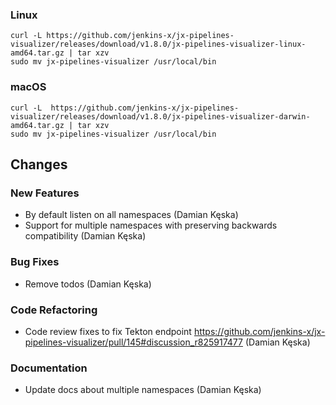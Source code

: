 ### Linux

```shell
curl -L https://github.com/jenkins-x/jx-pipelines-visualizer/releases/download/v1.8.0/jx-pipelines-visualizer-linux-amd64.tar.gz | tar xzv 
sudo mv jx-pipelines-visualizer /usr/local/bin
```

### macOS

```shell
curl -L  https://github.com/jenkins-x/jx-pipelines-visualizer/releases/download/v1.8.0/jx-pipelines-visualizer-darwin-amd64.tar.gz | tar xzv
sudo mv jx-pipelines-visualizer /usr/local/bin
```
## Changes

### New Features

* By default listen on all namespaces (Damian Kęska)
* Support for multiple namespaces with preserving backwards compatibility (Damian Kęska)

### Bug Fixes

* Remove todos (Damian Kęska)

### Code Refactoring

* Code review fixes to fix Tekton endpoint https://github.com/jenkins-x/jx-pipelines-visualizer/pull/145#discussion_r825917477 (Damian Kęska)

### Documentation

* Update docs about multiple namespaces (Damian Kęska)
